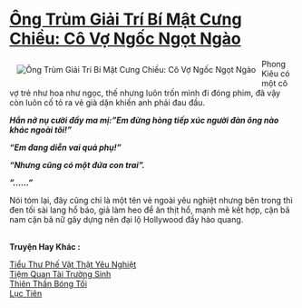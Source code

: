 <a href="https://utruyen.com/ong-trum-giai-tri-bi-mat-cung-chieu-co-vo-ngoc-ngot-ngao/17397/" title="Ông Trùm Giải Trí Bí Mật Cưng Chiều: Cô Vợ Ngốc Ngọt Ngào"><h1>Ông Trùm Giải Trí Bí Mật Cưng Chiều: Cô Vợ Ngốc Ngọt Ngào</h1></a><div style="display:table"><img align="right" style="float: left; padding: 10px;" src="https://utruyen.com/images/story/200x260/ong-trum-giai-tri-bi-mat-cung-chieu-co-vo-ngoc-ngot-ngao.jpg" alt="Ông Trùm Giải Trí Bí Mật Cưng Chiều: Cô Vợ Ngốc Ngọt Ngào">Phong Kiêu có một cô vợ trẻ như hoa như ngọc, thế nhưng luôn trốn mình đi đóng phim, đã vậy còn luôn cố tỏ ra vẻ già dặn khiến anh phải đau đầu.<p></p>***<p></p>Hắn nở nụ cười đầy ma mị:”Em đừng hòng tiếp xúc người đàn ông nào khác ngoài tôi!”<p></p>“Em đang diễn vai quả phụ!”<p></p>“Nhưng cũng có một đứa con trai”.<p></p>”……”<p></p>***<p></p>Nói tóm lại, đây cũng chỉ là một tên vẻ ngoài yêu nghiệt nhưng bên trong thì đen tối sài lang hổ báo, giả làm heo để ăn thịt hổ, mạnh mẽ kết hợp, cặn bã nam cặn bã nữ gây dựng nên đại lộ Hollywood đầy hào quang.</div><p><br><b>Truyện Hay Khác :</b></p><a href="https://utruyen.com/tieu-thu-phe-vat-that-yeu-nghiet/6681/" alt="Tiểu Thư Phế Vật Thật Yêu Nghiệt">Tiểu Thư Phế Vật Thật Yêu Nghiệt</a><br/><a href="https://dammyh.wordpress.com/2019/11/07/tiem-quan-tai-truong-sinh/" alt="Tiệm Quan Tài Trường Sinh">Tiệm Quan Tài Trường Sinh</a><br/><a href="https://github.com/quanluxury/truyenhot/tree/master/truyenhay/1119/" alt="Thiên Thần Bóng Tối">Thiên Thần Bóng Tối</a><br/><a href="https://github.com/quanluxury/truyenhot/tree/master/truyenhay/5925/" alt="Lục Tiên">Lục Tiên</a><br/>